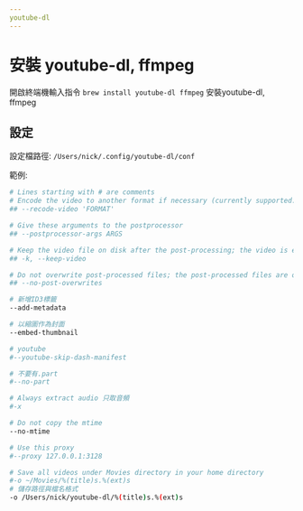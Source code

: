 ```yaml
---
youtube-dl
---
```


# 安裝 **youtube-dl**, **ffmpeg**

開啟終端機輸入指令 `brew install youtube-dl ffmpeg` 安裝youtube-dl, ffmpeg

## 設定

設定檔路徑: `/Users/nick/.config/youtube-dl/conf`

範例:

```sh
# Lines starting with # are comments
# Encode the video to another format if necessary (currently supported: mp4|flv|ogg|webm|mkv|avi)
## --recode-video 'FORMAT'

# Give these arguments to the postprocessor
## --postprocessor-args ARGS

# Keep the video file on disk after the post-processing; the video is erased by default
## -k, --keep-video

# Do not overwrite post-processed files; the post-processed files are overwritten by default
## --no-post-overwrites

# 新增ID3標籤
--add-metadata

# 以縮圖作為封面
--embed-thumbnail

# youtube
#--youtube-skip-dash-manifest

# 不要有.part
#--no-part

# Always extract audio 只取音頻
#-x

# Do not copy the mtime
--no-mtime

# Use this proxy
#--proxy 127.0.0.1:3128

# Save all videos under Movies directory in your home directory
#-o ~/Movies/%(title)s.%(ext)s
# 儲存路徑與檔名格式
-o /Users/nick/youtube-dl/%(title)s.%(ext)s
```

